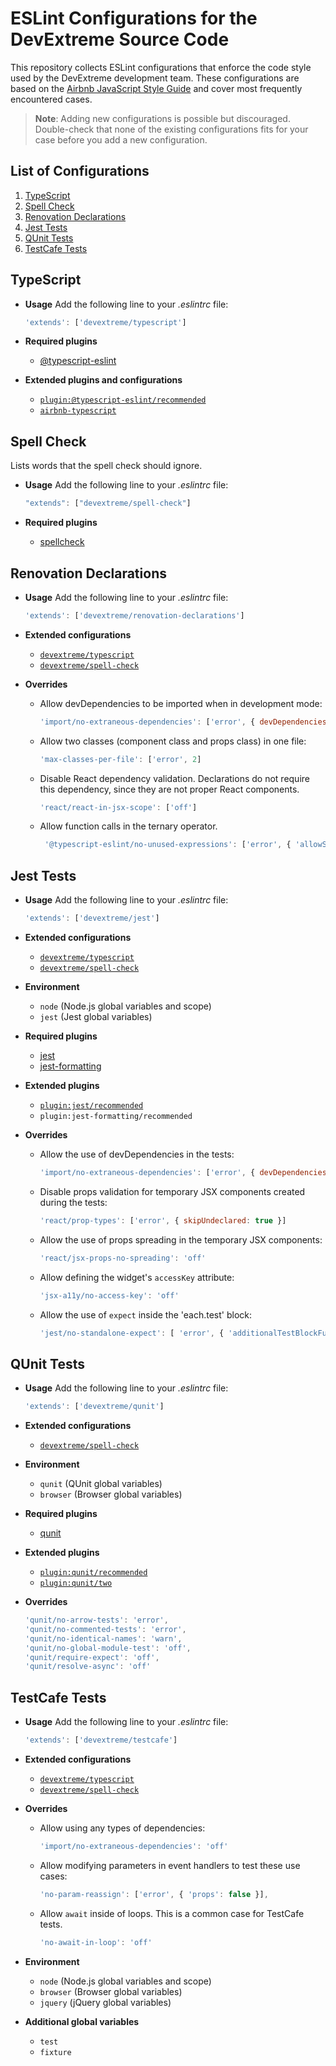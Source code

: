 # ESLint Configurations for the DevExtreme Source Code

This repository collects ESLint configurations that enforce the code style used by the DevExtreme development team. These configurations are based on the [Airbnb JavaScript Style Guide](https://github.com/airbnb/javascript) and cover most frequently encountered cases.

> **Note**: Adding new configurations is possible but discouraged. Double-check that none of the existing configurations fits for your case before you add a new configuration.

## List of Configurations

  1. [TypeScript](#typescript)
  1. [Spell Check](#spell-check)
  1. [Renovation Declarations](#renovation-declarations)
  1. [Jest Tests](#jest-tests)
  1. [QUnit Tests](#qunit-tests)
  1. [TestCafe Tests](#testcafe-tests)

## TypeScript

- **Usage**
    Add the following line to your *.eslintrc* file:

    ```javascript
    'extends': ['devextreme/typescript']
    ```

- **Required plugins**
  - [@typescript-eslint](https://github.com/typescript-eslint/typescript-eslint)
  
- **Extended plugins and configurations**
  - [`plugin:@typescript-eslint/recommended`](https://github.com/typescript-eslint/typescript-eslint/tree/master/packages/eslint-plugin#recommended-configs)
  - [`airbnb-typescript`](https://github.com/iamturns/eslint-config-airbnb-typescript)
  
## Spell Check

Lists words that the spell check should ignore.

- **Usage**
    Add the following line to your *.eslintrc* file:

    ```javascript
    "extends": ["devextreme/spell-check"]
    ```

- **Required plugins**
  - [spellcheck](https://github.com/aotaduy/eslint-plugin-spellcheck)

## Renovation Declarations

- **Usage**
    Add the following line to your *.eslintrc* file:

    ```javascript
    'extends': ['devextreme/renovation-declarations']
    ```

- **Extended configurations**
  - [`devextreme/typescript`](#typescript)
  - [`devextreme/spell-check`](#spell-check)

- **Overrides**

  - Allow devDependencies to be imported when in development mode:

    ```javascript
    'import/no-extraneous-dependencies': ['error', { devDependencies: true }]
    ```

  - Allow two classes (component class and props class) in one file:
  
    ```javascript
    'max-classes-per-file': ['error', 2]
    ```

  - Disable React dependency validation. Declarations do not require this dependency, since they are not proper React components.
  
    ```javascript
    'react/react-in-jsx-scope': ['off']
    ```

  - Allow function calls in the ternary operator.
  
    ```javascript
     '@typescript-eslint/no-unused-expressions': ['error', { 'allowShortCircuit': true, ;'allowTernary': true }]
    ```

## Jest Tests

- **Usage**
    Add the following line to your *.eslintrc* file:

    ```javascript
    'extends': ['devextreme/jest']
    ```

- **Extended configurations**
  - [`devextreme/typescript`](#typescript)
  - [`devextreme/spell-check`](#spell-check)

- **Environment**
  - `node` (Node.js global variables and scope)
  - `jest` (Jest global variables)
  
- **Required plugins**
  - [jest](https://github.com/jest-community/eslint-plugin-jest)
  - [jest-formatting](https://github.com/dangreenisrael/eslint-plugin-jest-formatting)
  
- **Extended plugins**
  - [`plugin:jest/recommended`](https://github.com/jest-community/eslint-plugin-jest#recommended)
  - `plugin:jest-formatting/recommended`
  
- **Overrides**

  - Allow the use of devDependencies in the tests:
  
    ```javascript
    'import/no-extraneous-dependencies': ['error', { devDependencies: true }]
    ```

  - Disable props validation for temporary JSX components created during the tests:
  
    ```javascript
    'react/prop-types': ['error', { skipUndeclared: true }]
    ```

  - Allow the use of props spreading in the temporary JSX components:
  
    ```javascript
    'react/jsx-props-no-spreading': 'off'
    ```

  - Allow defining the widget's `accessKey` attribute:
  
    ```javascript
    'jsx-a11y/no-access-key': 'off'
    ```

  - Allow the use of `expect` inside the 'each.test' block:
    
    ```javascript
    'jest/no-standalone-expect': [ 'error', { 'additionalTestBlockFunctions': ['each.test'] } ]
    ```

## QUnit Tests

- **Usage**
    Add the following line to your *.eslintrc* file:

    ```javascript
    'extends': ['devextreme/qunit']
    ```

- **Extended configurations**
  - [`devextreme/spell-check`](#spell-check)

- **Environment**
  - `qunit` (QUnit global variables)
  - `browser` (Browser global variables)
  
- **Required plugins**
  - [qunit](https://github.com/platinumazure/eslint-plugin-qunit)

- **Extended plugins**
  - [`plugin:qunit/recommended`](https://github.com/platinumazure/eslint-plugin-qunit#recommended)
  - [`plugin:qunit/two`](https://github.com/platinumazure/eslint-plugin-qunit#two)
  
- **Overrides**
  
    ```javascript
    'qunit/no-arrow-tests': 'error',
    'qunit/no-commented-tests': 'error',
    'qunit/no-identical-names': 'warn',
    'qunit/no-global-module-test': 'off',
    'qunit/require-expect': 'off',
    'qunit/resolve-async': 'off'
    ```

## TestCafe Tests

- **Usage**
    Add the following line to your *.eslintrc* file:

    ```javascript
    'extends': ['devextreme/testcafe']
    ```

- **Extended configurations**
  - [`devextreme/typescript`](#typescript)
  - [`devextreme/spell-check`](#spell-check)

- **Overrides**

  - Allow using any types of dependencies:

    ```javascript
    'import/no-extraneous-dependencies': 'off'
    ```

  - Allow modifying parameters in event handlers to test these use cases:
  
    ```javascript
    'no-param-reassign': ['error', { 'props': false }],
    ```

  - Allow `await` inside of loops. This is a common case for TestCafe tests.
  
    ```javascript
    'no-await-in-loop': 'off'
    ```

- **Environment**
  - `node` (Node.js global variables and scope)
  - `browser` (Browser global variables)
  - `jquery` (jQuery global variables)

- **Additional global variables**
  - `test`
  - `fixture`  
  